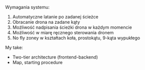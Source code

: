 Wymagania systemu: 
1. Automatyczne latanie po zadanej ścieżce 
2. Obracanie drona na zadane kąty 
3. Możliwość nadpisania ścieżki drona w każdym momencie 
4. Możliwość w miarę ręcznego sterowania dronem 
5. No fly zoney w kształtach koła, prostokątu, 9-kąta wypukłego 

My take:
- Two-tier architecture (frontend-backend)
- Map, starting procedure